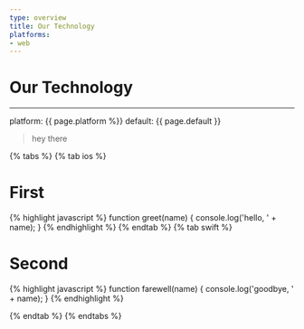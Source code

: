 ```yaml
---
type: overview
title: Our Technology
platforms:
- web
---
```


# Our Technology

------
platform: {{ page.platform %}}
default: {{ page.default }}

> hey there

{% tabs %}
{% tab ios %}
# First

{% highlight javascript %}
  function greet(name) {
    console.log('hello, ' + name);
  }
{% endhighlight %}
{% endtab %}
{% tab swift %}
# Second

{% highlight javascript %}
  function farewell(name) {
    console.log('goodbye, ' + name);
  }
{% endhighlight %}

{% endtab %}
{% endtabs %}
